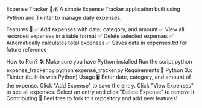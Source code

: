 Expense Tracker 📝💰
A simple Expense Tracker application built using Python and Tkinter to manage daily expenses.

Features 🚀
✅ Add expenses with date, category, and amount
✅ View all recorded expenses in a table format
✅ Delete selected expenses
✅ Automatically calculates total expenses
✅ Saves data in expenses.txt for future reference

How to Run? 🛠
Make sure you have Python installed
Run the script
python expense_tracker.py
python expense_tracker.py
Requirements 📌
Python 3.x
Tkinter (built-in with Python)
Usage 🖥️
Enter date, category, and amount of the expense.
Click "Add Expense" to save the entry.
Click "View Expenses" to see all expenses.
Select an entry and click "Delete Expense" to remove it.
Contributing 🤝
Feel free to fork this repository and add new features!
